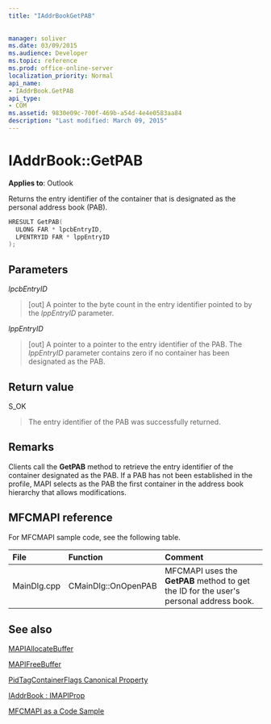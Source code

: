 ```yaml
---
title: "IAddrBookGetPAB"
 
 
manager: soliver
ms.date: 03/09/2015
ms.audience: Developer
ms.topic: reference
ms.prod: office-online-server
localization_priority: Normal
api_name:
- IAddrBook.GetPAB
api_type:
- COM
ms.assetid: 9830e09c-700f-469b-a54d-4e4e0583aa84
description: "Last modified: March 09, 2015"
---
```


# IAddrBook::GetPAB

  
  
**Applies to**: Outlook 
  
Returns the entry identifier of the container that is designated as the personal address book (PAB).
  
```cpp
HRESULT GetPAB(
  ULONG FAR * lpcbEntryID,
  LPENTRYID FAR * lppEntryID
);
```

## Parameters

 _lpcbEntryID_
  
> [out] A pointer to the byte count in the entry identifier pointed to by the  _lppEntryID_ parameter. 
    
 _lppEntryID_
  
> [out] A pointer to a pointer to the entry identifier of the PAB. The  _lppEntryID_ parameter contains zero if no container has been designated as the PAB. 
    
## Return value

S_OK 
  
> The entry identifier of the PAB was successfully returned.
    
## Remarks

Clients call the **GetPAB** method to retrieve the entry identifier of the container designated as the PAB. If a PAB has not been established in the profile, MAPI selects as the PAB the first container in the address book hierarchy that allows modifications. 
  
## MFCMAPI reference

For MFCMAPI sample code, see the following table.
  
|**File**|**Function**|**Comment**|
|:-----|:-----|:-----|
|MainDlg.cpp  <br/> |CMainDlg::OnOpenPAB  <br/> |MFCMAPI uses the **GetPAB** method to get the ID for the user's personal address book.  <br/> |
   
## See also



[MAPIAllocateBuffer](mapiallocatebuffer.md)
  
[MAPIFreeBuffer](mapifreebuffer.md)
  
[PidTagContainerFlags Canonical Property](pidtagcontainerflags-canonical-property.md)
  
[IAddrBook : IMAPIProp](iaddrbookimapiprop.md)


[MFCMAPI as a Code Sample](mfcmapi-as-a-code-sample.md)

